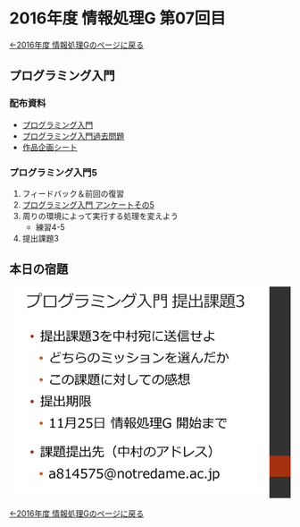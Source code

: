 #  2016年度 情報処理G 第07回目

[←2016年度 情報処理Gのページに戻る](#!lecture/2016infoG.md)

## プログラミング入門

### 配布資料

- [プログラミング入門](programming.pdf)
- [プログラミング入門過去問題](pro-kako.pdf)
- [作品企画シート](06/planningSheet.pdf)

### プログラミング入門5

1. フィードバック＆前回の復習
2. [プログラミング入門 アンケートその5](https://goo.gl/forms/eutEny4Q7DH7zU0e2)
3. 周りの環境によって実行する処理を変えよう
	- 練習4-5
4. 提出課題3

## 本日の宿題

![](07/kadai01.png)

[←2016年度 情報処理Gのページに戻る](#!lecture/2016infoG.md)